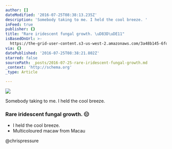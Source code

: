 ```yaml
---
author: []
dateModified: '2016-07-25T08:38:13.235Z'
description: 'Somebody taking to me. I held the cool breeze. '
inFeed: true
publisher: {}
title: "Rare iridescent fungal growth. \uD83D\uDE11"
isBasedOnUrl: >-
  https://the-grid-user-content.s3-us-west-2.amazonaws.com/3a48b145-6fd7-4b69-b79f-14950b9054fc.jpg
via: {}
datePublished: '2016-07-25T08:38:21.802Z'
starred: false
sourcePath: _posts/2016-07-25-rare-iridescent-fungal-growth.md
_context: 'http://schema.org'
_type: Article

---
```

![](https://imgflo.herokuapp.com/graph/vahj1ThiexotieMo/581b5f7111a33288ae315012adb841e1/croprotate.jpg?cropheight=1079&cropwidth=1628&degrees=0&input=https://the-grid-user-content.s3-us-west-2.amazonaws.com/3a48b145-6fd7-4b69-b79f-14950b9054fc.jpg&x=0&y=0)

Somebody taking to me. I held the cool breeze. 

### Rare iridescent fungal growth. 😑

* I held the cool breeze. 
* Multicoloured macaw from Macau

@chrispressure